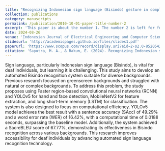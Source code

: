 ```yaml
---
title: "Recognizing Indonesian sign language (Bisindo) gesture in complex backgrounds"
collection: publications
category: manuscripts
permalink: /publication/2010-10-01-paper-title-number-2
excerpt: 'This paper is about the number 1. The number 2 is left for future work.'
date: 2024-08-26
venue: 'Indonesian Journal of Electrical Engineering and Computer Science (IJEECS)'
slidesurl: 'http://academicpages.github.io/files/slides1.pdf'
paperurl: 'https://www.scopus.com/record/display.uri?eid=2-s2.0-85205426888&origin=inward&txGid=099a49ebbf693ccdc0a1dc28554b15dd'
citation: 'Saputra, M. A., & Rakun, E. (2024). Recognizing Indonesian sign language (Bisindo) gesture in complex backgrounds. Indonesian Journal of Electrical Engineering and Computer Science, 36(3), 1583-1593. https://doi.org/10.11591/ijeecs.v36.i3.pp1583-1593'
---
```


Sign language, particularly Indonesian sign language (Bisindo), is vital for deaf individuals, but learning it is challenging. This study aims to develop an automated Bisindo recognition system suitable for diverse backgrounds. Previous research focused on greenscreen backgrounds and struggled with natural or complex backgrounds. To address this problem, the study proposes using Faster region-based convolutional neural networks (RCNN) and YOLOv5 for hand and face detection, MobileNetV2 for feature extraction, and long short-term memory (LSTM) for classification. The system is also designed to focus on computational efficiency. YOLOv5 model achieves the best result with a sentence accuracy (SAcc) of 49.29% and a word error rate (WER) of 16.42%, with a computational time of 0.0188 seconds, surpassing the baseline model. Additionally, the system achieved a SacreBLEU score of 67.77%, demonstrating its effectiveness in Bisindo recognition across various backgrounds. This research improves accessibility for deaf individuals by advancing automated sign language recognition technology.